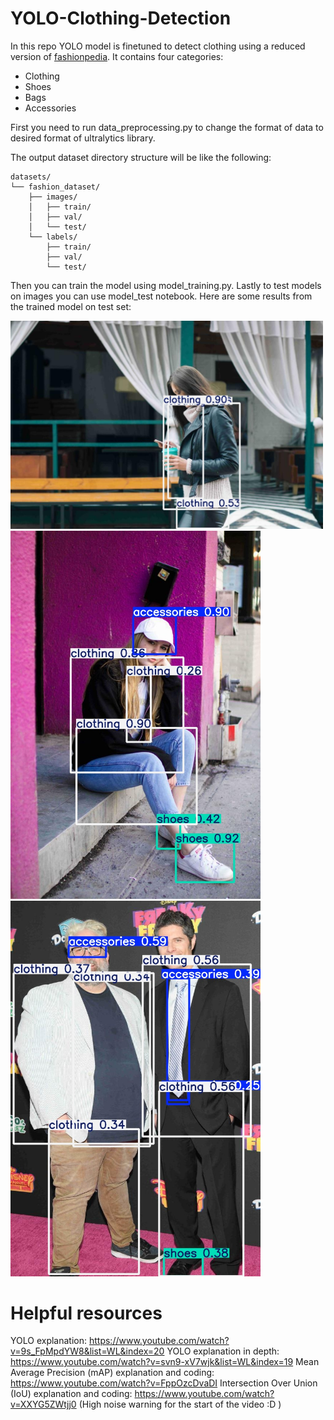 # YOLO-Clothing-Detection


In this repo YOLO model is finetuned to detect clothing using a reduced version of [fashionpedia]. It contains four categories:
  - Clothing
  - Shoes
  - Bags
  - Accessories


First you need to run data_preprocessing.py to change the format of data to desired format of ultralytics library.

The output dataset directory structure will be like the following:
```
datasets/
└── fashion_dataset/
    ├── images/
    │   ├── train/
    │   ├── val/
    │   └── test/
    └── labels/
        ├── train/
        ├── val/
        └── test/
```

Then you can train the model using model_training.py. 
Lastly to test models on images you can use model_test notebook.
Here are some results from the trained model on test set:


<img src="./Images/prediction1.png" alt="Description" title="Title" width="500"/>
<img src="./Images/prediction2.png" alt="Description" title="Title" width="400"/>
<img src="./Images/prediction3.png" alt="Description" title="Title" width="400"/>

# Helpful resources

YOLO explanation: https://www.youtube.com/watch?v=9s_FpMpdYW8&list=WL&index=20
YOLO explanation in depth: https://www.youtube.com/watch?v=svn9-xV7wjk&list=WL&index=19
Mean Average Precision (mAP) explanation and coding: https://www.youtube.com/watch?v=FppOzcDvaDI
Intersection Over Union (IoU) explanation and coding: https://www.youtube.com/watch?v=XXYG5ZWtjj0 (High noise warning for the start of the video :D )


[fashionpedia]: https://huggingface.co/datasets/detection-datasets/fashionpedia_4_categories